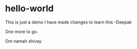 # hello-world
This is just a demo 
I have made changes to learn this -Deepak

One more to go.

Om namah shivay
